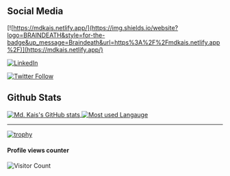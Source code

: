 
## Social Media

[![https://mdkais.netlify.app/](https://img.shields.io/website?logo=BRAINDEATH&style=for-the-badge&up_message=Braindeath&url=https%3A%2F%2Fmdkais.netlify.app%2F)](https://mdkais.netlify.app/)

[![LinkedIn](https://img.shields.io/badge/-LinkedIn-black.svg?style=for-the-badge&logo=linkedin&colorB=555)](https://linkedin.com/in/kais-md)

[![Twitter Follow](https://img.shields.io/twitter/follow/Md_Kais_?color=1DA1F2&logo=twitter&style=for-the-badge)](https://twitter.com/intent/follow?original_referer=https%3A%2F%2Fgithub.com%2FcodeSTACKr&screen_name=Md_Kais_)

## Github Stats
<a href="https://mdkais.netlify.app" target="_blank"> 
  <img align="center" src="https://github-readme-stats.anuraghazra1.vercel.app/api?username=Md-Kais&count_private=true&show_icons=true&theme=radical"   alt="Md. Kais's GitHub stats" />
</a>
<a href="https://mdkais.netlify.app" target="_blank">
  <img align="center" src="https://github-readme-stats.anuraghazra1.vercel.app/api/top-langs/?username=Md-Kais&layout=compact&theme=radical" alt="Most used Langauge" />
</a>

---
[![trophy](https://github-profile-trophy.vercel.app/?username=Md-Kais)](https://github.com/Md-Kais/github-profile-trophy)

#### Profile views counter
![Visitor Count](https://profile-counter.glitch.me/{Md-Kais}/count.svg)

